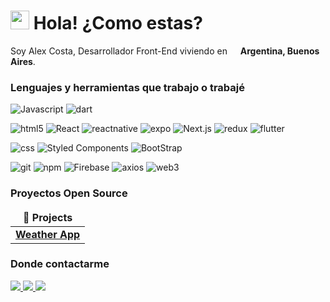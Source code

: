 <h1><img src="https://emojis.slackmojis.com/emojis/images/1531849430/4246/blob-sunglasses.gif?1531849430" width="30"/> Hola! ¿Como estas?</h1>


<p>Soy Alex Costa, Desarrollador Front-End viviendo en <img src="https://github.com/alexcostai/alexcostai/assets/29156155/6166eb47-3b2a-473e-833d-71d448f6c1b8" width="13"/> <b> Argentina, Buenos Aires</b>.

<h3>Lenguajes y herramientas que trabajo o trabajé</h3>
<p>
  <img alt="Javascript" src="https://img.shields.io/badge/-Javascript-F7B93E?style=flat-square&logo=typescript&logoColor=white" />
  <img alt="dart" src="https://img.shields.io/badge/-Dart-0175C2?style=flat-square&logo=dart&logoColor=white" />
</p>
<p>
  <img alt="html5" src="https://img.shields.io/badge/-HTML5-E34F26?style=flat-square&logo=html5&logoColor=white" />
  <img alt="React" src="https://img.shields.io/badge/-React-1A8FB7?style=flat-square&logo=react&logoColor=white" />
  <img alt="reactnative" src="https://img.shields.io/badge/-React%20Native-1A8FB7?style=flat-square&logo=react&logoColor=white" />
  <img alt="expo" src="https://img.shields.io/badge/-Expo-000000?style=flat-square&logo=expo&logoColor=white" />
  <img alt="Next.js" src="https://img.shields.io/badge/-NextJs-000000?style=flat-square&logo=next.js&logoColor=white" />
  <img alt="redux" src="https://img.shields.io/badge/-Redux-764ABC?style=flat-square&logo=redux&logoColor=white" />
  <img alt="flutter" src="https://img.shields.io/badge/-Flutter-45b8d8?style=flat-square&logo=flutter&logoColor=white" />
</p>
<p>
  <img alt="css" src="https://img.shields.io/badge/-CSS-45b8d8?style=flat-square&logo=css3&logoColor=white" />
  <img alt="Styled Components" src="https://img.shields.io/badge/-Styled_Components-db7092?style=flat-square&logo=styled-components&logoColor=white" />
  <img alt="BootStrap" src="https://img.shields.io/badge/-Bootstrap-764ABC?style=flat-square&logo=bootstrap&logoColor=white" />
</p>
<p>
  <img alt="git" src="https://img.shields.io/badge/-Git-F05032?style=flat-square&logo=git&logoColor=white" />
  <img alt="npm" src="https://img.shields.io/badge/-NPM-CB3837?style=flat-square&logo=npm&logoColor=white" />
  <img alt="Firebase" src="https://img.shields.io/badge/-Firebase-FB542B?style=flat-square&logo=firebase&logoColor=white" />
  <img alt="axios" src="https://img.shields.io/badge/-Axios-764ABC?style=flat-square&logo=axios&logoColor=white" />
  <img alt="web3" src="https://img.shields.io/badge/-Web3-F16822?style=flat-square&logo=web3dotjs&logoColor=white" />
</p> 
  
<h3>Proyectos Open Source</h3>
<table>
  <thead align="center">
    <tr border: none;>
      <td><b>🎁 Projects</b></td>
    </tr>
  </thead>
  <tbody>
    <tr>
      <td><a href="https://github.com/alexcostai/weather-app"><b>Weather App</b></a></td>
    </tr>
  </tbody>
</table>

<h3>Donde contactarme</h3>
<p>
  <a href="https://personal-portfolio-0tdn.onrender.com/" alt="portfolio" target="_blank">
    <img src="https://img.shields.io/badge/Portafolio-3d3d3d?style=for-the-badge&logo=visualstudiocode&logoColor=white" />
  </a>
  <a href="https://linkedin.com/in/alexcostai" alt="LinkedIn" target="_blank">
    <img src="https://img.shields.io/badge/linkedin-0A66C2?style=for-the-badge&logo=linkedin&logoColor=white" />
  </a>
  <a href="mailto:alexunio28@gmail.com" alt="Gmail" target="_blank">
    <img src="https://img.shields.io/badge/email-EA4335?style=for-the-badge&logo=gmail&logoColor=white" />
  </a>
</p>
